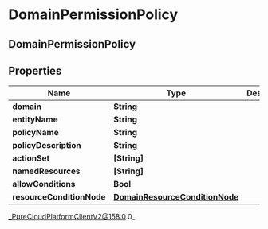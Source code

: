# DomainPermissionPolicy

## DomainPermissionPolicy

## Properties

|Name | Type | Description | Notes|
|------------ | ------------- | ------------- | -------------|
| **domain** | **String** |  | [optional] |
| **entityName** | **String** |  | [optional] |
| **policyName** | **String** |  | [optional] |
| **policyDescription** | **String** |  | [optional] |
| **actionSet** | **[String]** |  | [optional] |
| **namedResources** | **[String]** |  | [optional] |
| **allowConditions** | **Bool** |  | [optional] |
| **resourceConditionNode** | [**DomainResourceConditionNode**](DomainResourceConditionNode) |  | [optional] |



_PureCloudPlatformClientV2@158.0.0_
